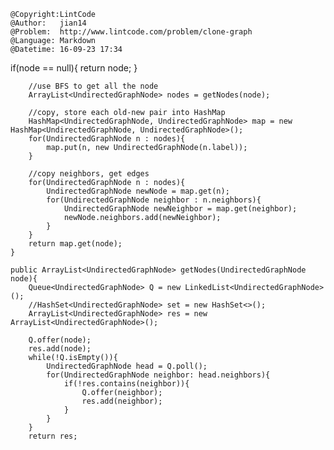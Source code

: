 ```
@Copyright:LintCode
@Author:   jian14
@Problem:  http://www.lintcode.com/problem/clone-graph
@Language: Markdown
@Datetime: 16-09-23 17:34
```

if(node == null){
            return node;
        }
        
        //use BFS to get all the node 
        ArrayList<UndirectedGraphNode> nodes = getNodes(node);
        
        //copy, store each old-new pair into HashMap
        HashMap<UndirectedGraphNode, UndirectedGraphNode> map = new HashMap<UndirectedGraphNode, UndirectedGraphNode>();
        for(UndirectedGraphNode n : nodes){
            map.put(n, new UndirectedGraphNode(n.label));
        }
        
        //copy neighbors, get edges
        for(UndirectedGraphNode n : nodes){
            UndirectedGraphNode newNode = map.get(n);
            for(UndirectedGraphNode neighbor : n.neighbors){
                UndirectedGraphNode newNeighbor = map.get(neighbor);
                newNode.neighbors.add(newNeighbor);
            }
        }
        return map.get(node);
    }
    
    public ArrayList<UndirectedGraphNode> getNodes(UndirectedGraphNode node){
        Queue<UndirectedGraphNode> Q = new LinkedList<UndirectedGraphNode>();
        //HashSet<UndirectedGraphNode> set = new HashSet<>();
        ArrayList<UndirectedGraphNode> res = new ArrayList<UndirectedGraphNode>();
        
        Q.offer(node);
        res.add(node);
        while(!Q.isEmpty()){
            UndirectedGraphNode head = Q.poll();
            for(UndirectedGraphNode neighbor: head.neighbors){
                if(!res.contains(neighbor)){
                    Q.offer(neighbor);
                    res.add(neighbor);
                }
            }
        }
        return res;
